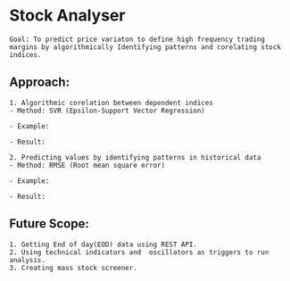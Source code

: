 # Stock Analyser 

```Goal: To predict price variaton to define high frequency trading margins by algorithmically Identifying patterns and corelating stock indices.```

## Approach:
    1. Algorithmic corelation between dependent indices
    - Method: SVR (Epsilon-Support Vector Regression)

    - Example: 

    - Result: 

    2. Predicting values by identifying patterns in historical data 
    - Method: RMSE (Root mean square error)

    - Example: 

    - Result: 

## Future Scope:
    1. Getting End of day(EOD) data using REST API.
    2. Using technical indicators and  oscillators as triggers to run analysis.
    3. Creating mass stock screener.